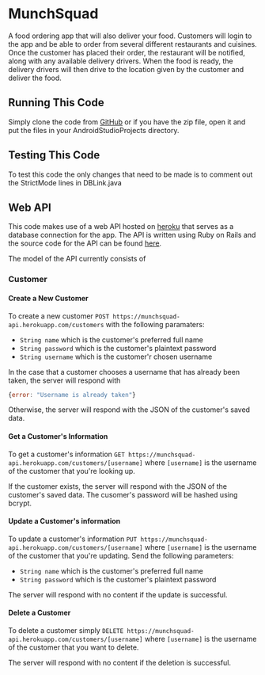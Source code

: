# MunchSquad

A food ordering app that will also deliver your food. Customers will login to
the app and be able to order from several different restaurants and cuisines.
Once the customer has placed their order, the restaurant will be notified,
along with any available delivery drivers. When the food is ready, the delivery
drivers will then drive to the location given by the customer and deliver the
food.

## Running This Code

Simply clone the code from
[GitHub](https://github.com/CapitalistLepton/MunchSquad) or if you have the zip
file, open it and put the files in your AndroidStudioProjects directory.

## Testing This Code

To test this code the only changes that need to be made is to comment out the
StrictMode lines in DBLink.java

## Web API

This code makes use of a web API hosted on 
[heroku](https://munchsquad-api.herokuapp.com/) that serves as a database 
connection for the app. The API is written using Ruby on Rails and the source
code for the API can be found 
[here](https://github.com/CapitalistLepton/munchsquad-api).

The model of the API currently consists of

### Customer

#### Create a New Customer
To create a new customer `POST https://munchsquad-api.herokuapp.com/customers`
with the following paramaters:

* `String name` which is the customer's preferred full name
* `String password` which is the customer's plaintext password
* `String username` which is the customer'r chosen username

In the case that a customer chooses a username that has already been taken, the
server will respond with

```javascript
{error: "Username is already taken"}
```

Otherwise, the server will respond with the JSON of the customer's saved data.

#### Get a Customer's Information
To get a customer's information 
`GET https://munchsquad-api.herokuapp.com/customers/[username]` where 
`[username]` is the username of the customer that you're looking up.

If the customer exists, the server will respond with the JSON of the 
customer's saved data. The cusomer's password will be hashed using bcrypt.

#### Update a Customer's information
To update a customer's information
`PUT https://munchsquad-api.herokuapp.com/customers/[username]` where
`[username]` is the username of the customer that you're updating. Send the 
following parameters:

* `String name` which is the customer's preferred full name
* `String password` which is the customer's plaintext password

The server will respond with no content if the update is successful.

#### Delete a Customer
To delete a customer simply 
`DELETE https://munchsquad-api.herokuapp.com/customers/[username]` where
`[username]` is the username of the customer that you want to delete.

The server will respond with no content if the deletion is successful.
